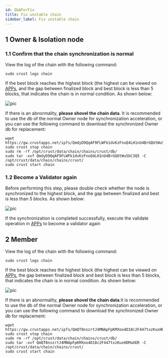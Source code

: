 ```yaml
---
id: Q&AForFix
title: Fix unstable chain
sidebar_label: Fix unstable chain
---
```


## 1 Owner & Isolation node

### 1.1 Confirm that the chain synchronization is normal

View the log of the chain with the following command:

```shell
sudo crust logs chain
```

If the best block reaches the highest block (the highest can be viewed on [APPs](https://apps.crust.network/?rpc=wss%3A%2F%2Frpc.crust.network#/explorer), and the gap between  finalized block and best block is less than 5 blocks, that indicates the chain is in normal condition. As shown below:

![pic](assets/qa/check_top.png)

If there is an abnormality, **please shovel the chain data**. It is recommended to use the db of the normal Owner node for synchronization acceleration, or you can use the following command to download the synchronized Owner db for replacement:

```shell
wget https://gw.crustapps.net/ipfs/QmdyD9QqAF9FLWFk1dvKzFnoQ4LH1nU4BrGQUtWu5bC3Q5
sudo crust stop chain
sudo rm -rf /opt/crust/data/chain/chains/crust/db/
sudo tar -xvf QmdyD9QqAF9FLWFk1dvKzFnoQ4LH1nU4BrGQUtWu5bC3Q5 -C /opt/crust/data/chain/chains/crust/
sudo crust start chain
```

### 1.2 Become a Validator again

Before performing this step, please double check whether the node is synchronized to the highest block, and the gap between finalized and best is less than 5 blocks. As shown below:

![pic](assets/qa/check_top.png)

If the synchronization is completed successfully, execute the validate operation in [APPs](https://apps.crust.network/?rpc=wss%3A%2F%2Frpc.crust.network#/staking/actions) to become a validator again

## 2 Member

View the log of the chain with the following command:

```shell
sudo crust logs chain
```

If the best block reaches the highest block (the highest can be viewed on [APPs](https://apps.crust.network/?rpc=wss%3A%2F%2Frpc.crust.network#/explorer), the gap between  finalized block and best block is less than 5 blocks, that indicates the chain is in normal condition. As shown below:

![pic](assets/qa/check_top.png)

If there is an abnormality, **please shovel the chain data**.It is recommended to use the db of the normal Owner node for synchronization acceleration, or you can use the following command to download the synchronized Owner db for replacement:

```shell
wget https://gw.crustapps.net/ipfs/QmQT8nszrtJ4MNApFpKMXoo4D18c2F447txzKuxHDMaXER
sudo crust stop chain
sudo rm -rf /opt/crust/data/chain/chains/crust/db/
sudo tar -xvf QmQT8nszrtJ4MNApFpKMXoo4D18c2F447txzKuxHDMaXER -C /opt/crust/data/chain/chains/crust/
sudo crust start chain
```
